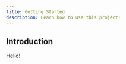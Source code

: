 ```yaml
---
title: Getting Started
description: Learn how to use this project!
---
```


## Introduction

Hello!
